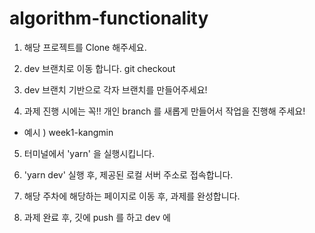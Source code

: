 # algorithm-functionality

1. 해당 프로젝트를 Clone 해주세요.

2. dev 브랜치로 이동 합니다. git checkout

3. dev 브랜치 기반으로 각자 브랜치를 만들어주세요!

4. 과제 진행 시에는 꼭!! 개인 branch 를 새롭게 만들어서 작업을 진행해 주세요!

- 예시 )  week1-kangmin

5. 터미널에서 'yarn' 을 실행시킵니다.

6. 'yarn dev' 실행 후, 제공된 로컬 서버 주소로 접속합니다.

7. 해당 주차에 해당하는 페이지로 이동 후, 과제를 완성합니다.

8. 과제 완료 후, 깃에 push 를 하고 dev 에 
